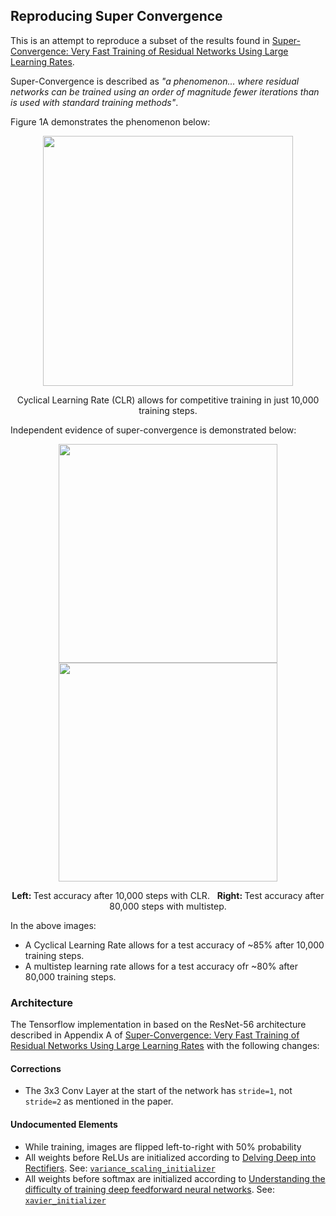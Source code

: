 ## Reproducing Super Convergence


This is an attempt to reproduce a subset of the results found in [Super-Convergence: Very Fast Training of Residual Networks Using Large Learning Rates](https://openreview.net/forum?id=H1A5ztj3b).

Super-Convergence is described as *"a phenomenon... where residual networks can be trained using an order of magnitude fewer iterations
than is used with standard training methods"*.

Figure 1A demonstrates the phenomenon below:

<p align="center"><img src="https://i.imgur.com/JQ8lHHA.png" width="400" /></p>
<center>Cyclical Learning Rate (CLR) allows for competitive training in just 10,000 training steps.</center>

Independent evidence of super-convergence is demonstrated below:

<p align="center">
    <img src="https://i.imgur.com/e9RXHl1.png" width="350" />
    <img src="https://i.imgur.com/PGZ9nlI.png" width="350" />
    <p align='center'>
        <strong>Left: </strong>Test accuracy after 10,000 steps with CLR.&nbsp;&nbsp;
        <strong>Right: </strong>Test accuracy after 80,000 steps with multistep.
    </p>
</p>

In the above images:
 - A Cyclical Learning Rate allows for a test accuracy of ~85% after 10,000 training steps.
 - A multistep learning rate allows for a test accuracy ofr ~80% after 80,000 training steps.


### Architecture

The Tensorflow implementation in based on the ResNet-56 architecture described in Appendix A of [Super-Convergence: Very Fast Training of Residual Networks Using Large Learning Rates](https://openreview.net/pdf?id=H1A5ztj3b) with the following changes:

#### Corrections
- The 3x3 Conv Layer at the start of the network has `stride=1`, not  `stride=2` as mentioned in the paper.

#### Undocumented Elements
 - While training, images are flipped left-to-right with 50% probability
 - All weights before ReLUs are initialized according to [Delving Deep into Rectifiers](https://arxiv.org/pdf/1502.01852v1.pdf). See: [`variance_scaling_initializer`](https://www.tensorflow.org/api_docs/python/tf/contrib/layers/variance_scaling_initializer)
 - All weights before softmax are initialized according to [Understanding the difficulty of training deep feedforward neural networks](http://citeseerx.ist.psu.edu/viewdoc/download?doi=10.1.1.207.2059&rep=rep1&type=pdf). See: [`xavier_initializer`](https://www.tensorflow.org/api_docs/python/tf/contrib/layers/xavier_initializer)
